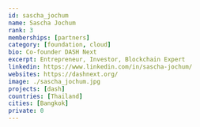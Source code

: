 ```yaml
---
id: sascha_jochum
name: Sascha Jochum
rank: 3
memberships: [partners]
category: [foundation, cloud]
bio: Co-founder DASH Next
excerpt: Entrepreneur, Investor, Blockchain Expert
linkedin: https://www.linkedin.com/in/sascha-jochum/
websites: https://dashnext.org/
image: ./sascha_jochum.jpg
projects: [dash]
countries: [Thailand]
cities: [Bangkok]
private: 0
---
```

